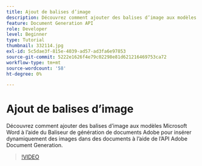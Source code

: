 ```yaml
---
title: Ajout de balises d’image
description: Découvrez comment ajouter des balises d’image aux modèles Microsoft Word à l’aide du Baliseur de génération de documents Adobe pour insérer dynamiquement des images dans les documents à l’aide de l’API Adobe Document Generation
feature: Document Generation API
role: Developer
level: Beginner
type: Tutorial
thumbnail: 332114.jpg
exl-id: 5c5dae3f-815e-4039-ad57-ad3fa6e97853
source-git-commit: 5222e1626f4e79c02298e81d621216469753ca72
workflow-type: tm+mt
source-wordcount: '58'
ht-degree: 0%

---
```


# Ajout de balises d’image

Découvrez comment ajouter des balises d’image aux modèles Microsoft Word à l’aide du Baliseur de génération de documents Adobe pour insérer dynamiquement des images dans des documents à l’aide de l’API Adobe Document Generation.

>[!VIDEO](https://video.tv.adobe.com/v/332114?hidetitle=true)
